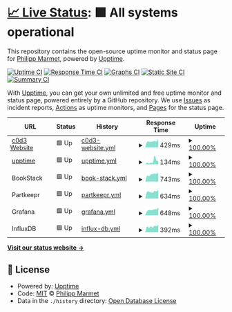 # [📈 Live Status](https://up.c0d3.ch): <!--live status--> **🟩 All systems operational**

This repository contains the open-source uptime monitor and status page for [Philipp Marmet](https://c0d3.ch), powered by [Upptime](https://github.com/upptime/upptime).

[![Uptime CI](https://github.com/fujexo/upptime/workflows/Uptime%20CI/badge.svg)](https://github.com/upptime/upptime/actions?query=workflow%3A%22Uptime+CI%22)
[![Response Time CI](https://github.com/fujexo/upptime/workflows/Response%20Time%20CI/badge.svg)](https://github.com/upptime/upptime/actions?query=workflow%3A%22Response+Time+CI%22)
[![Graphs CI](https://github.com/fujexo/upptime/workflows/Graphs%20CI/badge.svg)](https://github.com/upptime/upptime/actions?query=workflow%3A%22Graphs+CI%22)
[![Static Site CI](https://github.com/fujexo/upptime/workflows/Static%20Site%20CI/badge.svg)](https://github.com/upptime/upptime/actions?query=workflow%3A%22Static+Site+CI%22)
[![Summary CI](https://github.com/fujexo/upptime/workflows/Summary%20CI/badge.svg)](https://github.com/upptime/upptime/actions?query=workflow%3A%22Summary+CI%22)

With [Upptime](https://upptime.js.org), you can get your own unlimited and free uptime monitor and status page, powered entirely by a GitHub repository. We use [Issues](https://github.com/fujexo/upptime/issues) as incident reports, [Actions](https://github.com/fujexo/upptime/actions) as uptime monitors, and [Pages](https://up.c0d3.ch) for the status page.

<!--start: status pages-->
<!-- This summary is generated by Upptime (https://github.com/upptime/upptime) -->
<!-- Do not edit this manually, your changes will be overwritten -->
<!-- prettier-ignore -->
| URL | Status | History | Response Time | Uptime |
| --- | ------ | ------- | ------------- | ------ |
| <img alt="" src="https://favicons.githubusercontent.com/c0d3.ch" height="13"> [c0d3 Website](https://c0d3.ch) | 🟩 Up | [c0d3-website.yml](https://github.com/fujexo/upptime/commits/HEAD/history/c0d3-website.yml) | <details><summary><img alt="Response time graph" src="./graphs/c0d3-website/response-time-week.png" height="20"> 429ms</summary><br><a href="https://up.c0d3.ch/history/c0d3-website"><img alt="Response time 423" src="https://img.shields.io/endpoint?url=https%3A%2F%2Fraw.githubusercontent.com%2Ffujexo%2Fupptime%2FHEAD%2Fapi%2Fc0d3-website%2Fresponse-time.json"></a><br><a href="https://up.c0d3.ch/history/c0d3-website"><img alt="24-hour response time 575" src="https://img.shields.io/endpoint?url=https%3A%2F%2Fraw.githubusercontent.com%2Ffujexo%2Fupptime%2FHEAD%2Fapi%2Fc0d3-website%2Fresponse-time-day.json"></a><br><a href="https://up.c0d3.ch/history/c0d3-website"><img alt="7-day response time 429" src="https://img.shields.io/endpoint?url=https%3A%2F%2Fraw.githubusercontent.com%2Ffujexo%2Fupptime%2FHEAD%2Fapi%2Fc0d3-website%2Fresponse-time-week.json"></a><br><a href="https://up.c0d3.ch/history/c0d3-website"><img alt="30-day response time 413" src="https://img.shields.io/endpoint?url=https%3A%2F%2Fraw.githubusercontent.com%2Ffujexo%2Fupptime%2FHEAD%2Fapi%2Fc0d3-website%2Fresponse-time-month.json"></a><br><a href="https://up.c0d3.ch/history/c0d3-website"><img alt="1-year response time 423" src="https://img.shields.io/endpoint?url=https%3A%2F%2Fraw.githubusercontent.com%2Ffujexo%2Fupptime%2FHEAD%2Fapi%2Fc0d3-website%2Fresponse-time-year.json"></a></details> | <details><summary><a href="https://up.c0d3.ch/history/c0d3-website">100.00%</a></summary><a href="https://up.c0d3.ch/history/c0d3-website"><img alt="All-time uptime 99.98%" src="https://img.shields.io/endpoint?url=https%3A%2F%2Fraw.githubusercontent.com%2Ffujexo%2Fupptime%2FHEAD%2Fapi%2Fc0d3-website%2Fuptime.json"></a><br><a href="https://up.c0d3.ch/history/c0d3-website"><img alt="24-hour uptime 100.00%" src="https://img.shields.io/endpoint?url=https%3A%2F%2Fraw.githubusercontent.com%2Ffujexo%2Fupptime%2FHEAD%2Fapi%2Fc0d3-website%2Fuptime-day.json"></a><br><a href="https://up.c0d3.ch/history/c0d3-website"><img alt="7-day uptime 100.00%" src="https://img.shields.io/endpoint?url=https%3A%2F%2Fraw.githubusercontent.com%2Ffujexo%2Fupptime%2FHEAD%2Fapi%2Fc0d3-website%2Fuptime-week.json"></a><br><a href="https://up.c0d3.ch/history/c0d3-website"><img alt="30-day uptime 99.96%" src="https://img.shields.io/endpoint?url=https%3A%2F%2Fraw.githubusercontent.com%2Ffujexo%2Fupptime%2FHEAD%2Fapi%2Fc0d3-website%2Fuptime-month.json"></a><br><a href="https://up.c0d3.ch/history/c0d3-website"><img alt="1-year uptime 99.98%" src="https://img.shields.io/endpoint?url=https%3A%2F%2Fraw.githubusercontent.com%2Ffujexo%2Fupptime%2FHEAD%2Fapi%2Fc0d3-website%2Fuptime-year.json"></a></details>
| <img alt="" src="https://favicons.githubusercontent.com/up.c0d3.ch" height="13"> [upptime](https://up.c0d3.ch) | 🟩 Up | [upptime.yml](https://github.com/fujexo/upptime/commits/HEAD/history/upptime.yml) | <details><summary><img alt="Response time graph" src="./graphs/upptime/response-time-week.png" height="20"> 134ms</summary><br><a href="https://up.c0d3.ch/history/upptime"><img alt="Response time 138" src="https://img.shields.io/endpoint?url=https%3A%2F%2Fraw.githubusercontent.com%2Ffujexo%2Fupptime%2FHEAD%2Fapi%2Fupptime%2Fresponse-time.json"></a><br><a href="https://up.c0d3.ch/history/upptime"><img alt="24-hour response time 141" src="https://img.shields.io/endpoint?url=https%3A%2F%2Fraw.githubusercontent.com%2Ffujexo%2Fupptime%2FHEAD%2Fapi%2Fupptime%2Fresponse-time-day.json"></a><br><a href="https://up.c0d3.ch/history/upptime"><img alt="7-day response time 134" src="https://img.shields.io/endpoint?url=https%3A%2F%2Fraw.githubusercontent.com%2Ffujexo%2Fupptime%2FHEAD%2Fapi%2Fupptime%2Fresponse-time-week.json"></a><br><a href="https://up.c0d3.ch/history/upptime"><img alt="30-day response time 147" src="https://img.shields.io/endpoint?url=https%3A%2F%2Fraw.githubusercontent.com%2Ffujexo%2Fupptime%2FHEAD%2Fapi%2Fupptime%2Fresponse-time-month.json"></a><br><a href="https://up.c0d3.ch/history/upptime"><img alt="1-year response time 138" src="https://img.shields.io/endpoint?url=https%3A%2F%2Fraw.githubusercontent.com%2Ffujexo%2Fupptime%2FHEAD%2Fapi%2Fupptime%2Fresponse-time-year.json"></a></details> | <details><summary><a href="https://up.c0d3.ch/history/upptime">100.00%</a></summary><a href="https://up.c0d3.ch/history/upptime"><img alt="All-time uptime 100.00%" src="https://img.shields.io/endpoint?url=https%3A%2F%2Fraw.githubusercontent.com%2Ffujexo%2Fupptime%2FHEAD%2Fapi%2Fupptime%2Fuptime.json"></a><br><a href="https://up.c0d3.ch/history/upptime"><img alt="24-hour uptime 100.00%" src="https://img.shields.io/endpoint?url=https%3A%2F%2Fraw.githubusercontent.com%2Ffujexo%2Fupptime%2FHEAD%2Fapi%2Fupptime%2Fuptime-day.json"></a><br><a href="https://up.c0d3.ch/history/upptime"><img alt="7-day uptime 100.00%" src="https://img.shields.io/endpoint?url=https%3A%2F%2Fraw.githubusercontent.com%2Ffujexo%2Fupptime%2FHEAD%2Fapi%2Fupptime%2Fuptime-week.json"></a><br><a href="https://up.c0d3.ch/history/upptime"><img alt="30-day uptime 100.00%" src="https://img.shields.io/endpoint?url=https%3A%2F%2Fraw.githubusercontent.com%2Ffujexo%2Fupptime%2FHEAD%2Fapi%2Fupptime%2Fuptime-month.json"></a><br><a href="https://up.c0d3.ch/history/upptime"><img alt="1-year uptime 100.00%" src="https://img.shields.io/endpoint?url=https%3A%2F%2Fraw.githubusercontent.com%2Ffujexo%2Fupptime%2FHEAD%2Fapi%2Fupptime%2Fuptime-year.json"></a></details>
| <img alt="" src="https://favicons.githubusercontent.com/null" height="13"> BookStack | 🟩 Up | [book-stack.yml](https://github.com/fujexo/upptime/commits/HEAD/history/book-stack.yml) | <details><summary><img alt="Response time graph" src="./graphs/book-stack/response-time-week.png" height="20"> 743ms</summary><br><a href="https://up.c0d3.ch/history/book-stack"><img alt="Response time 697" src="https://img.shields.io/endpoint?url=https%3A%2F%2Fraw.githubusercontent.com%2Ffujexo%2Fupptime%2FHEAD%2Fapi%2Fbook-stack%2Fresponse-time.json"></a><br><a href="https://up.c0d3.ch/history/book-stack"><img alt="24-hour response time 895" src="https://img.shields.io/endpoint?url=https%3A%2F%2Fraw.githubusercontent.com%2Ffujexo%2Fupptime%2FHEAD%2Fapi%2Fbook-stack%2Fresponse-time-day.json"></a><br><a href="https://up.c0d3.ch/history/book-stack"><img alt="7-day response time 743" src="https://img.shields.io/endpoint?url=https%3A%2F%2Fraw.githubusercontent.com%2Ffujexo%2Fupptime%2FHEAD%2Fapi%2Fbook-stack%2Fresponse-time-week.json"></a><br><a href="https://up.c0d3.ch/history/book-stack"><img alt="30-day response time 681" src="https://img.shields.io/endpoint?url=https%3A%2F%2Fraw.githubusercontent.com%2Ffujexo%2Fupptime%2FHEAD%2Fapi%2Fbook-stack%2Fresponse-time-month.json"></a><br><a href="https://up.c0d3.ch/history/book-stack"><img alt="1-year response time 697" src="https://img.shields.io/endpoint?url=https%3A%2F%2Fraw.githubusercontent.com%2Ffujexo%2Fupptime%2FHEAD%2Fapi%2Fbook-stack%2Fresponse-time-year.json"></a></details> | <details><summary><a href="https://up.c0d3.ch/history/book-stack">100.00%</a></summary><a href="https://up.c0d3.ch/history/book-stack"><img alt="All-time uptime 99.98%" src="https://img.shields.io/endpoint?url=https%3A%2F%2Fraw.githubusercontent.com%2Ffujexo%2Fupptime%2FHEAD%2Fapi%2Fbook-stack%2Fuptime.json"></a><br><a href="https://up.c0d3.ch/history/book-stack"><img alt="24-hour uptime 100.00%" src="https://img.shields.io/endpoint?url=https%3A%2F%2Fraw.githubusercontent.com%2Ffujexo%2Fupptime%2FHEAD%2Fapi%2Fbook-stack%2Fuptime-day.json"></a><br><a href="https://up.c0d3.ch/history/book-stack"><img alt="7-day uptime 100.00%" src="https://img.shields.io/endpoint?url=https%3A%2F%2Fraw.githubusercontent.com%2Ffujexo%2Fupptime%2FHEAD%2Fapi%2Fbook-stack%2Fuptime-week.json"></a><br><a href="https://up.c0d3.ch/history/book-stack"><img alt="30-day uptime 99.96%" src="https://img.shields.io/endpoint?url=https%3A%2F%2Fraw.githubusercontent.com%2Ffujexo%2Fupptime%2FHEAD%2Fapi%2Fbook-stack%2Fuptime-month.json"></a><br><a href="https://up.c0d3.ch/history/book-stack"><img alt="1-year uptime 99.98%" src="https://img.shields.io/endpoint?url=https%3A%2F%2Fraw.githubusercontent.com%2Ffujexo%2Fupptime%2FHEAD%2Fapi%2Fbook-stack%2Fuptime-year.json"></a></details>
| <img alt="" src="https://favicons.githubusercontent.com/null" height="13"> Partkeepr | 🟩 Up | [partkeepr.yml](https://github.com/fujexo/upptime/commits/HEAD/history/partkeepr.yml) | <details><summary><img alt="Response time graph" src="./graphs/partkeepr/response-time-week.png" height="20"> 634ms</summary><br><a href="https://up.c0d3.ch/history/partkeepr"><img alt="Response time 621" src="https://img.shields.io/endpoint?url=https%3A%2F%2Fraw.githubusercontent.com%2Ffujexo%2Fupptime%2FHEAD%2Fapi%2Fpartkeepr%2Fresponse-time.json"></a><br><a href="https://up.c0d3.ch/history/partkeepr"><img alt="24-hour response time 785" src="https://img.shields.io/endpoint?url=https%3A%2F%2Fraw.githubusercontent.com%2Ffujexo%2Fupptime%2FHEAD%2Fapi%2Fpartkeepr%2Fresponse-time-day.json"></a><br><a href="https://up.c0d3.ch/history/partkeepr"><img alt="7-day response time 634" src="https://img.shields.io/endpoint?url=https%3A%2F%2Fraw.githubusercontent.com%2Ffujexo%2Fupptime%2FHEAD%2Fapi%2Fpartkeepr%2Fresponse-time-week.json"></a><br><a href="https://up.c0d3.ch/history/partkeepr"><img alt="30-day response time 616" src="https://img.shields.io/endpoint?url=https%3A%2F%2Fraw.githubusercontent.com%2Ffujexo%2Fupptime%2FHEAD%2Fapi%2Fpartkeepr%2Fresponse-time-month.json"></a><br><a href="https://up.c0d3.ch/history/partkeepr"><img alt="1-year response time 621" src="https://img.shields.io/endpoint?url=https%3A%2F%2Fraw.githubusercontent.com%2Ffujexo%2Fupptime%2FHEAD%2Fapi%2Fpartkeepr%2Fresponse-time-year.json"></a></details> | <details><summary><a href="https://up.c0d3.ch/history/partkeepr">100.00%</a></summary><a href="https://up.c0d3.ch/history/partkeepr"><img alt="All-time uptime 99.98%" src="https://img.shields.io/endpoint?url=https%3A%2F%2Fraw.githubusercontent.com%2Ffujexo%2Fupptime%2FHEAD%2Fapi%2Fpartkeepr%2Fuptime.json"></a><br><a href="https://up.c0d3.ch/history/partkeepr"><img alt="24-hour uptime 100.00%" src="https://img.shields.io/endpoint?url=https%3A%2F%2Fraw.githubusercontent.com%2Ffujexo%2Fupptime%2FHEAD%2Fapi%2Fpartkeepr%2Fuptime-day.json"></a><br><a href="https://up.c0d3.ch/history/partkeepr"><img alt="7-day uptime 100.00%" src="https://img.shields.io/endpoint?url=https%3A%2F%2Fraw.githubusercontent.com%2Ffujexo%2Fupptime%2FHEAD%2Fapi%2Fpartkeepr%2Fuptime-week.json"></a><br><a href="https://up.c0d3.ch/history/partkeepr"><img alt="30-day uptime 99.96%" src="https://img.shields.io/endpoint?url=https%3A%2F%2Fraw.githubusercontent.com%2Ffujexo%2Fupptime%2FHEAD%2Fapi%2Fpartkeepr%2Fuptime-month.json"></a><br><a href="https://up.c0d3.ch/history/partkeepr"><img alt="1-year uptime 99.98%" src="https://img.shields.io/endpoint?url=https%3A%2F%2Fraw.githubusercontent.com%2Ffujexo%2Fupptime%2FHEAD%2Fapi%2Fpartkeepr%2Fuptime-year.json"></a></details>
| <img alt="" src="https://favicons.githubusercontent.com/null" height="13"> Grafana | 🟩 Up | [grafana.yml](https://github.com/fujexo/upptime/commits/HEAD/history/grafana.yml) | <details><summary><img alt="Response time graph" src="./graphs/grafana/response-time-week.png" height="20"> 648ms</summary><br><a href="https://up.c0d3.ch/history/grafana"><img alt="Response time 621" src="https://img.shields.io/endpoint?url=https%3A%2F%2Fraw.githubusercontent.com%2Ffujexo%2Fupptime%2FHEAD%2Fapi%2Fgrafana%2Fresponse-time.json"></a><br><a href="https://up.c0d3.ch/history/grafana"><img alt="24-hour response time 905" src="https://img.shields.io/endpoint?url=https%3A%2F%2Fraw.githubusercontent.com%2Ffujexo%2Fupptime%2FHEAD%2Fapi%2Fgrafana%2Fresponse-time-day.json"></a><br><a href="https://up.c0d3.ch/history/grafana"><img alt="7-day response time 648" src="https://img.shields.io/endpoint?url=https%3A%2F%2Fraw.githubusercontent.com%2Ffujexo%2Fupptime%2FHEAD%2Fapi%2Fgrafana%2Fresponse-time-week.json"></a><br><a href="https://up.c0d3.ch/history/grafana"><img alt="30-day response time 616" src="https://img.shields.io/endpoint?url=https%3A%2F%2Fraw.githubusercontent.com%2Ffujexo%2Fupptime%2FHEAD%2Fapi%2Fgrafana%2Fresponse-time-month.json"></a><br><a href="https://up.c0d3.ch/history/grafana"><img alt="1-year response time 621" src="https://img.shields.io/endpoint?url=https%3A%2F%2Fraw.githubusercontent.com%2Ffujexo%2Fupptime%2FHEAD%2Fapi%2Fgrafana%2Fresponse-time-year.json"></a></details> | <details><summary><a href="https://up.c0d3.ch/history/grafana">100.00%</a></summary><a href="https://up.c0d3.ch/history/grafana"><img alt="All-time uptime 99.95%" src="https://img.shields.io/endpoint?url=https%3A%2F%2Fraw.githubusercontent.com%2Ffujexo%2Fupptime%2FHEAD%2Fapi%2Fgrafana%2Fuptime.json"></a><br><a href="https://up.c0d3.ch/history/grafana"><img alt="24-hour uptime 100.00%" src="https://img.shields.io/endpoint?url=https%3A%2F%2Fraw.githubusercontent.com%2Ffujexo%2Fupptime%2FHEAD%2Fapi%2Fgrafana%2Fuptime-day.json"></a><br><a href="https://up.c0d3.ch/history/grafana"><img alt="7-day uptime 100.00%" src="https://img.shields.io/endpoint?url=https%3A%2F%2Fraw.githubusercontent.com%2Ffujexo%2Fupptime%2FHEAD%2Fapi%2Fgrafana%2Fuptime-week.json"></a><br><a href="https://up.c0d3.ch/history/grafana"><img alt="30-day uptime 99.96%" src="https://img.shields.io/endpoint?url=https%3A%2F%2Fraw.githubusercontent.com%2Ffujexo%2Fupptime%2FHEAD%2Fapi%2Fgrafana%2Fuptime-month.json"></a><br><a href="https://up.c0d3.ch/history/grafana"><img alt="1-year uptime 99.95%" src="https://img.shields.io/endpoint?url=https%3A%2F%2Fraw.githubusercontent.com%2Ffujexo%2Fupptime%2FHEAD%2Fapi%2Fgrafana%2Fuptime-year.json"></a></details>
| <img alt="" src="https://favicons.githubusercontent.com/null" height="13"> InfluxDB | 🟩 Up | [influx-db.yml](https://github.com/fujexo/upptime/commits/HEAD/history/influx-db.yml) | <details><summary><img alt="Response time graph" src="./graphs/influx-db/response-time-week.png" height="20"> 392ms</summary><br><a href="https://up.c0d3.ch/history/influx-db"><img alt="Response time 384" src="https://img.shields.io/endpoint?url=https%3A%2F%2Fraw.githubusercontent.com%2Ffujexo%2Fupptime%2FHEAD%2Fapi%2Finflux-db%2Fresponse-time.json"></a><br><a href="https://up.c0d3.ch/history/influx-db"><img alt="24-hour response time 509" src="https://img.shields.io/endpoint?url=https%3A%2F%2Fraw.githubusercontent.com%2Ffujexo%2Fupptime%2FHEAD%2Fapi%2Finflux-db%2Fresponse-time-day.json"></a><br><a href="https://up.c0d3.ch/history/influx-db"><img alt="7-day response time 392" src="https://img.shields.io/endpoint?url=https%3A%2F%2Fraw.githubusercontent.com%2Ffujexo%2Fupptime%2FHEAD%2Fapi%2Finflux-db%2Fresponse-time-week.json"></a><br><a href="https://up.c0d3.ch/history/influx-db"><img alt="30-day response time 377" src="https://img.shields.io/endpoint?url=https%3A%2F%2Fraw.githubusercontent.com%2Ffujexo%2Fupptime%2FHEAD%2Fapi%2Finflux-db%2Fresponse-time-month.json"></a><br><a href="https://up.c0d3.ch/history/influx-db"><img alt="1-year response time 384" src="https://img.shields.io/endpoint?url=https%3A%2F%2Fraw.githubusercontent.com%2Ffujexo%2Fupptime%2FHEAD%2Fapi%2Finflux-db%2Fresponse-time-year.json"></a></details> | <details><summary><a href="https://up.c0d3.ch/history/influx-db">100.00%</a></summary><a href="https://up.c0d3.ch/history/influx-db"><img alt="All-time uptime 99.98%" src="https://img.shields.io/endpoint?url=https%3A%2F%2Fraw.githubusercontent.com%2Ffujexo%2Fupptime%2FHEAD%2Fapi%2Finflux-db%2Fuptime.json"></a><br><a href="https://up.c0d3.ch/history/influx-db"><img alt="24-hour uptime 100.00%" src="https://img.shields.io/endpoint?url=https%3A%2F%2Fraw.githubusercontent.com%2Ffujexo%2Fupptime%2FHEAD%2Fapi%2Finflux-db%2Fuptime-day.json"></a><br><a href="https://up.c0d3.ch/history/influx-db"><img alt="7-day uptime 100.00%" src="https://img.shields.io/endpoint?url=https%3A%2F%2Fraw.githubusercontent.com%2Ffujexo%2Fupptime%2FHEAD%2Fapi%2Finflux-db%2Fuptime-week.json"></a><br><a href="https://up.c0d3.ch/history/influx-db"><img alt="30-day uptime 99.96%" src="https://img.shields.io/endpoint?url=https%3A%2F%2Fraw.githubusercontent.com%2Ffujexo%2Fupptime%2FHEAD%2Fapi%2Finflux-db%2Fuptime-month.json"></a><br><a href="https://up.c0d3.ch/history/influx-db"><img alt="1-year uptime 99.98%" src="https://img.shields.io/endpoint?url=https%3A%2F%2Fraw.githubusercontent.com%2Ffujexo%2Fupptime%2FHEAD%2Fapi%2Finflux-db%2Fuptime-year.json"></a></details>

<!--end: status pages-->

[**Visit our status website →**](https://up.c0d3.ch)

## 📄 License

- Powered by: [Upptime](https://github.com/upptime/upptime)
- Code: [MIT](./LICENSE) © [Philipp Marmet](https://c0d3.ch)
- Data in the `./history` directory: [Open Database License](https://opendatacommons.org/licenses/odbl/1-0/)
